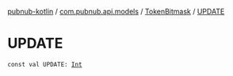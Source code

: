 [pubnub-kotlin](../../index.md) / [com.pubnub.api.models](../index.md) / [TokenBitmask](index.md) / [UPDATE](./-u-p-d-a-t-e.md)

# UPDATE

`const val UPDATE: `[`Int`](https://kotlinlang.org/api/latest/jvm/stdlib/kotlin/-int/index.html)